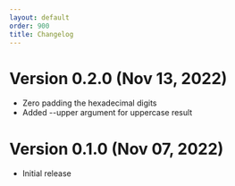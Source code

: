 ```yaml
---
layout: default
order: 900
title: Changelog
---
```

# Version 0.2.0 (Nov 13, 2022)

* Zero padding the hexadecimal digits
* Added --upper argument for uppercase result

# Version 0.1.0 (Nov 07, 2022)

* Initial release
